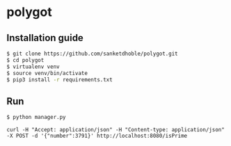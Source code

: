 # polygot

## Installation guide
```sh
$ git clone https://github.com/sanketdhoble/polygot.git
$ cd polygot
$ virtualenv venv
$ source venv/bin/activate
$ pip3 install -r requirements.txt
```

## Run
``` sh
$ python manager.py
```

`curl -H "Accept: application/json" -H "Content-type: application/json" -X POST -d '{"number":3791}' http://localhost:8080/isPrime`
